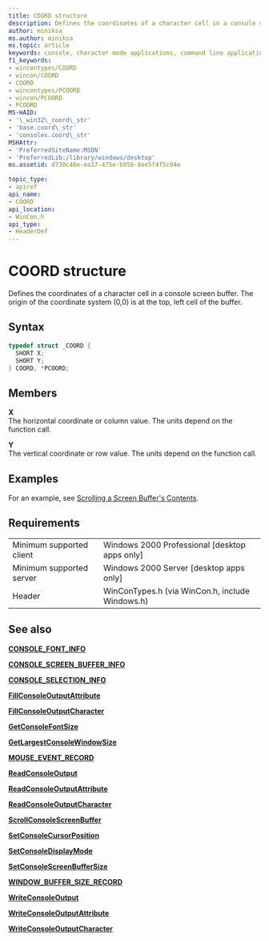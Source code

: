 ```yaml
---
title: COORD structure
description: Defines the coordinates of a character cell in a console screen buffer.
author: miniksa
ms.author: miniksa
ms.topic: article
keywords: console, character mode applications, command line applications, terminal applications, console api
f1_keywords:
- wincontypes/COORD
- wincon/COORD
- COORD
- wincontypes/PCOORD
- wincon/PCOORD
- PCOORD
MS-HAID:
- '\_win32\_coord\_str'
- 'base.coord\_str'
- 'consoles.coord\_str'
MSHAttr:
- 'PreferredSiteName:MSDN'
- 'PreferredLib:/library/windows/desktop'
ms.assetid: d730c46e-ea17-475e-b956-8ee5f4f5c04e

topic_type:
- apiref
api_name:
- COORD
api_location:
- WinCon.h
api_type:
- HeaderDef
---
```


# COORD structure

Defines the coordinates of a character cell in a console screen buffer. The origin of the coordinate system (0,0) is at the top, left cell of the buffer.

## Syntax

```C
typedef struct _COORD {
  SHORT X;
  SHORT Y;
} COORD, *PCOORD;
```

## Members

**X**  
The horizontal coordinate or column value. The units depend on the function call.

**Y**  
The vertical coordinate or row value. The units depend on the function call.

## Examples

For an example, see [Scrolling a Screen Buffer's Contents](scrolling-a-screen-buffer-s-contents.md).

## Requirements

| | |
|-|-|
| Minimum supported client | Windows 2000 Professional \[desktop apps only\] |
| Minimum supported server | Windows 2000 Server \[desktop apps only\] |
| Header | WinConTypes.h (via WinCon.h, include Windows.h) |

## See also

[**CONSOLE\_FONT\_INFO**](console-font-info-str.md)

[**CONSOLE\_SCREEN\_BUFFER\_INFO**](console-screen-buffer-info-str.md)

[**CONSOLE\_SELECTION\_INFO**](console-selection-info-str.md)

[**FillConsoleOutputAttribute**](fillconsoleoutputattribute.md)

[**FillConsoleOutputCharacter**](fillconsoleoutputcharacter.md)

[**GetConsoleFontSize**](getconsolefontsize.md)

[**GetLargestConsoleWindowSize**](getlargestconsolewindowsize.md)

[**MOUSE\_EVENT\_RECORD**](mouse-event-record-str.md)

[**ReadConsoleOutput**](readconsoleoutput.md)

[**ReadConsoleOutputAttribute**](readconsoleoutputattribute.md)

[**ReadConsoleOutputCharacter**](readconsoleoutputcharacter.md)

[**ScrollConsoleScreenBuffer**](scrollconsolescreenbuffer.md)

[**SetConsoleCursorPosition**](setconsolecursorposition.md)

[**SetConsoleDisplayMode**](setconsoledisplaymode.md)

[**SetConsoleScreenBufferSize**](setconsolescreenbuffersize.md)

[**WINDOW\_BUFFER\_SIZE\_RECORD**](window-buffer-size-record-str.md)

[**WriteConsoleOutput**](writeconsoleoutput.md)

[**WriteConsoleOutputAttribute**](writeconsoleoutputattribute.md)

[**WriteConsoleOutputCharacter**](writeconsoleoutputcharacter.md)
